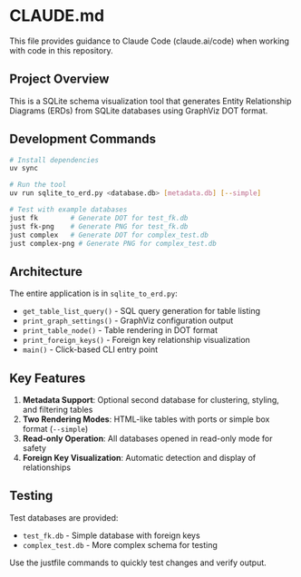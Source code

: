 # CLAUDE.md

This file provides guidance to Claude Code (claude.ai/code) when working with code in this repository.

## Project Overview

This is a SQLite schema visualization tool that generates Entity Relationship Diagrams (ERDs) from SQLite databases using GraphViz DOT format.

## Development Commands

```bash
# Install dependencies
uv sync

# Run the tool
uv run sqlite_to_erd.py <database.db> [metadata.db] [--simple]

# Test with example databases
just fk        # Generate DOT for test_fk.db
just fk-png    # Generate PNG for test_fk.db
just complex   # Generate DOT for complex_test.db
just complex-png # Generate PNG for complex_test.db
```

## Architecture

The entire application is in `sqlite_to_erd.py`:
- `get_table_list_query()` - SQL query generation for table listing
- `print_graph_settings()` - GraphViz configuration output
- `print_table_node()` - Table rendering in DOT format
- `print_foreign_keys()` - Foreign key relationship visualization
- `main()` - Click-based CLI entry point

## Key Features

1. **Metadata Support**: Optional second database for clustering, styling, and filtering tables
2. **Two Rendering Modes**: HTML-like tables with ports or simple box format (`--simple`)
3. **Read-only Operation**: All databases opened in read-only mode for safety
4. **Foreign Key Visualization**: Automatic detection and display of relationships

## Testing

Test databases are provided:
- `test_fk.db` - Simple database with foreign keys
- `complex_test.db` - More complex schema for testing

Use the justfile commands to quickly test changes and verify output.